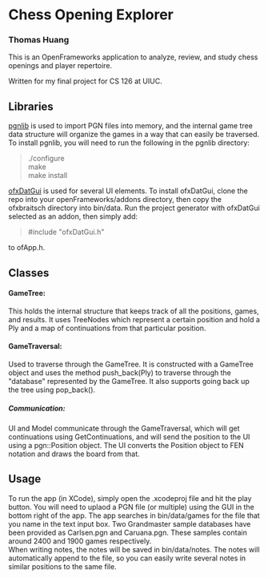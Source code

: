 # Chess Opening Explorer
### Thomas Huang

[pgnlib]: http://pgnlib.sourceforge.net/ "pgnlib"
[ofxDatGui]: https://github.com/braitsch/ofxDatGui "ofxDatGui"

This is an OpenFrameworks application to analyze, review, and study chess openings and player repertoire.  

Written for my final project for CS 126 at UIUC.


## Libraries
[pgnlib] is used to import PGN files into memory, and the internal game tree data structure will organize the games in a way that can easily be traversed.
To install pgnlib, you will need to run the following in the pgnlib directory:
> ./configure  
> make  
> make install  

[ofxDatGui] is used for several UI elements.
To install ofxDatGui, clone the repo into your openFrameworks/addons directory, then copy the ofxbraitsch directory into bin/data. Run the project generator with ofxDatGui selected as an addon, then simply add:  
> #include "ofxDatGui.h"  

to ofApp.h.

## Classes
#### GameTree:  
This holds the internal structure that keeps track of all the positions, games, and results. It uses TreeNodes which represent a certain position and hold a Ply and a map of continuations from that particular position.  
  
#### GameTraversal:  
Used to traverse through the GameTree. It is constructed with a GameTree object and uses the method push_back(Ply) to traverse through the "database" represented by the GameTree. It also supports going back up the tree using pop_back().  

##### Communication:
UI and Model communicate through the GameTraversal, which will get continuations using GetContinuations, and will send the position to the UI using a pgn::Position object. The UI converts the Position object to FEN notation and draws the board from that.

## Usage
To run the app (in XCode), simply open the .xcodeproj file and hit the play button.
You will need to uplaod a PGN file (or multiple) using the GUI in the bottom right of the app.
The app searches in bin/data/games for the file that you name in the text input box.
Two Grandmaster sample databases have been provided as Carlsen.pgn and Caruana.pgn. These samples contain around 2400 and 1900 games respectively.  
When writing notes, the notes will be saved in bin/data/notes. The notes will automatically append to the file, so you can easily write several notes in similar positions to the same file.
